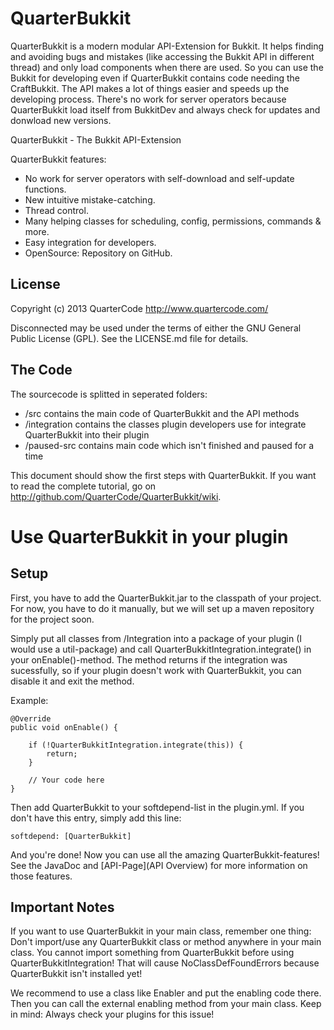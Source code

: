 QuarterBukkit
=============

QuarterBukkit is a modern modular API-Extension for Bukkit. It helps finding and avoiding bugs and mistakes (like accessing the Bukkit API in different thread) and only load components when there are used. So you can use the Bukkit for developing even if QuarterBukkit contains code needing the CraftBukkit. The API makes a lot of things easier and speeds up the developing process.
There's no work for server operators because QuarterBukkit load itself from BukkitDev and always check for updates and donwload new versions.

QuarterBukkit - The Bukkit API-Extension

QuarterBukkit features:

* No work for server operators with self-download and self-update functions.
* New intuitive mistake-catching.
* Thread control.
* Many helping classes for scheduling, config, permissions, commands & more.
* Easy integration for developers.
* OpenSource: Repository on GitHub.

License
-------

Copyright (c) 2013 QuarterCode <http://www.quartercode.com/>

Disconnected may be used under the terms of either the GNU General Public License (GPL). See the LICENSE.md file for details.

The Code
--------

The sourcecode is splitted in seperated folders:

* /src contains the main code of QuarterBukkit and the API methods
* /integration contains the classes plugin developers use for integrate QuarterBukkit into their plugin
* /paused-src contains main code which isn't finished and paused for a time



This document should show the first steps with QuarterBukkit. If you want to read the complete tutorial, go on http://github.com/QuarterCode/QuarterBukkit/wiki.

Use QuarterBukkit in your plugin
================================

Setup
-----

First, you have to add the QuarterBukkit.jar to the classpath of your project.
For now, you have to do it manually, but we will set up a maven repository for the project soon.

Simply put all classes from /Integration into a package of your plugin (I would use a util-package) and call QuarterBukkitIntegration.integrate() in your onEnable()-method. The method returns
if the integration was sucessfully, so if your plugin doesn't work with QuarterBukkit, you can disable it and exit the method.

Example:

    @Override
    public void onEnable() {
    
        if (!QuarterBukkitIntegration.integrate(this)) {
            return;
        }
    
        // Your code here
    }

Then add QuarterBukkit to your softdepend-list in the plugin.yml. If you don't have this entry, simply add this line:

    softdepend: [QuarterBukkit]

And you're done! Now you can use all the amazing QuarterBukkit-features! See the JavaDoc and [API-Page](API Overview) for more information on those features.

Important Notes
---------------

If you want to use QuarterBukkit in your main class, remember one thing: Don't import/use any QuarterBukkit class or method anywhere in your main class. You cannot import something from QuarterBukkit
before using QuarterBukkitIntegration! That will cause NoClassDefFoundErrors because QuarterBukkit isn't installed yet!

We recommend to use a class like Enabler and put the enabling code there. Then you can call the external enabling method from your main class.
Keep in mind: Always check your plugins for this issue!
